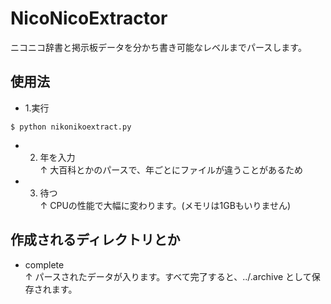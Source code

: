 # NicoNicoExtractor
ニコニコ辞書と掲示板データを分かち書き可能なレベルまでパースします。
## 使用法
+ 1.実行  
```
$ python nikonikoextract.py
```
+ 2. 年を入力  
↑ 大百科とかのパースで、年ごとにファイルが違うことがあるため  
+ 3. 待つ  
↑ CPUの性能で大幅に変わります。(メモリは1GBもいりません)  
## 作成されるディレクトリとか
+ complete  
↑ パースされたデータが入ります。すべて完了すると、../<year>.archive として保存されます。  

